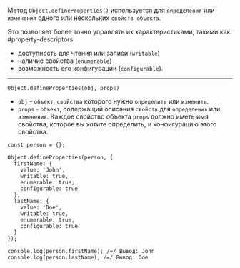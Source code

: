 Метод `Object.defineProperties()` используется для `определения` или `изменения` одного или нескольких `свойств объекта`.

Это позволяет более точно управлять их характеристиками, такими как:
#property-descriptors
- доступность для чтения или записи (`writable`)
- наличие свойства (`enumerable`)
- возможность его конфигурации (`configurable`).
----

```
Object.defineProperties(obj, props)
```

- `obj` - `объект`, `свойства` которого нужно `определить` или `изменить`.
- `props` - `объект`, содержащий описания `свойств` для `определения` или `изменения`. 
  Каждое свойство объекта `props` должно иметь имя свойства, которое вы хотите определить, и конфигурацию этого свойства.

```
const person = {};

Object.defineProperties(person, {
  firstName: {
    value: 'John',
    writable: true,
    enumerable: true,
    configurable: true
  },
  lastName: {
    value: 'Doe',
    writable: true,
    enumerable: true,
    configurable: true
  }
});

console.log(person.firstName); /=/ Вывод: John
console.log(person.lastName); /=/ Вывод: Doe
```